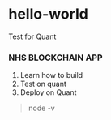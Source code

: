 # hello-world
Test for Quant
### NHS BLOCKCHAIN APP

1. Learn how to build
2. Test on quant
3. Deploy on Quant

> node -v
> 
